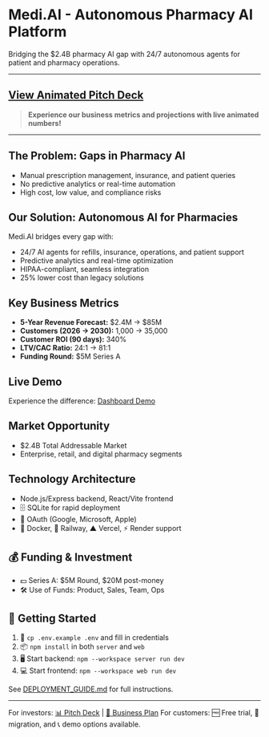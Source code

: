 # Medi.AI - Autonomous Pharmacy AI Platform

Bridging the $2.4B pharmacy AI gap with 24/7 autonomous agents for patient and pharmacy operations.

---

## [View Animated Pitch Deck](animated-pitch-deck.html)

> **Experience our business metrics and projections with live animated numbers!**

---

## The Problem: Gaps in Pharmacy AI
- Manual prescription management, insurance, and patient queries
- No predictive analytics or real-time automation
- High cost, low value, and compliance risks

## Our Solution: Autonomous AI for Pharmacies
Medi.AI bridges every gap with:
- 24/7 AI agents for refills, insurance, operations, and patient support
- Predictive analytics and real-time optimization
- HIPAA-compliant, seamless integration
- 25% lower cost than legacy solutions

## Key Business Metrics
- **5-Year Revenue Forecast:** $2.4M → $85M
- **Customers (2026 → 2030):** 1,000 → 35,000
- **Customer ROI (90 days):** 340%
- **LTV/CAC Ratio:** 24:1 → 81:1
- **Funding Round:** $5M Series A

## Live Demo
Experience the difference: [Dashboard Demo](#)

## Market Opportunity
- $2.4B Total Addressable Market
- Enterprise, retail, and digital pharmacy segments

## Technology Architecture
- Node.js/Express backend, React/Vite frontend
- 🗄️ SQLite for rapid deployment
- 🔐 OAuth (Google, Microsoft, Apple)
- 🐳 Docker, 🚄 Railway, ▲ Vercel, ⚡ Render support

## 💰 Funding & Investment
- 💵 Series A: $5M Round, $20M post-money
- 🛠️ Use of Funds: Product, Sales, Team, Ops

## 🚦 Getting Started
1. 📝 `cp .env.example .env` and fill in credentials
2. 📦 `npm install` in both `server` and `web`
3. 🖥️ Start backend: `npm --workspace server run dev`
4. 💻 Start frontend: `npm --workspace web run dev`

See [DEPLOYMENT_GUIDE.md](DEPLOYMENT_GUIDE.md) for full instructions.

---

For investors: [📊 Pitch Deck](PITCH_DECK.md) | [📄 Business Plan](BUSINESS_PLAN.md)
For customers: 🆓 Free trial, 🔄 migration, and 📞 demo options available.
